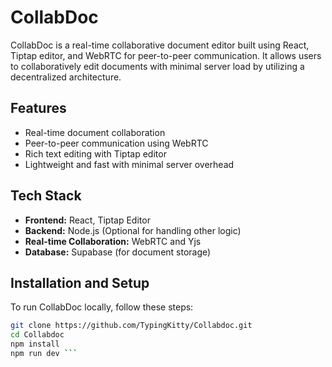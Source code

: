 # CollabDoc

CollabDoc is a real-time collaborative document editor built using React, Tiptap editor, and WebRTC for peer-to-peer communication. It allows users to collaboratively edit documents with minimal server load by utilizing a decentralized architecture.

## Features

- Real-time document collaboration
- Peer-to-peer communication using WebRTC
- Rich text editing with Tiptap editor
- Lightweight and fast with minimal server overhead

## Tech Stack

- **Frontend:** React, Tiptap Editor
- **Backend:** Node.js (Optional for handling other logic)
- **Real-time Collaboration:** WebRTC and Yjs
- **Database:** Supabase (for document storage)

## Installation and Setup

To run CollabDoc locally, follow these steps:


```bash
git clone https://github.com/TypingKitty/Collabdoc.git
cd Collabdoc
npm install
npm run dev ```
